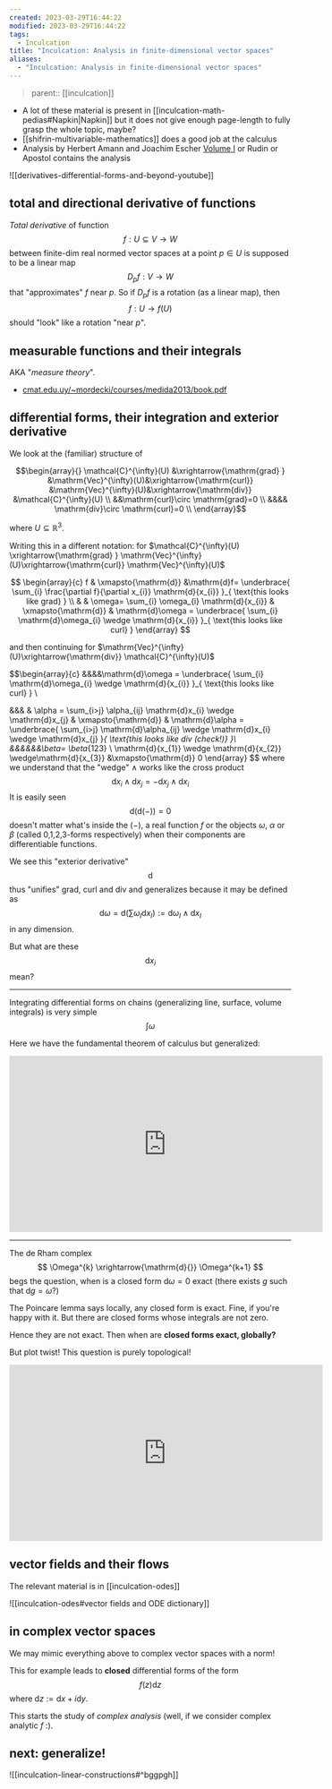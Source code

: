 ```yaml
---
created: 2023-03-29T16:44:22
modified: 2023-03-29T16:44:22
tags:
  - Inculcation
title: "Inculcation: Analysis in finite-dimensional vector spaces"
aliases:
  - "Inculcation: Analysis in finite-dimensional vector spaces"
---
```


> parent:: [[inculcation]]


- A lot of these material is present in [[inculcation-math-pedias#Napkin|Napkin]] but it does not give enough page-length to fully grasp the whole topic, maybe?
- [[shifrin-multivariable-mathematics]] does a good job at the calculus
- Analysis by Herbert Amann and Joachim Escher [Volume I](http://library.lol/main/D52F82501240A7F94F77CCA630B43F6E) or Rudin or Apostol contains the analysis

![[derivatives-differential-forms-and-beyond-youtube]]


## total and directional derivative of functions

*Total derivative* of function $$ f:U \subseteq V\to W $$ between finite-dim real normed vector spaces at a point $p\in U$ is supposed to be a linear map $$D_{p}f:V\to W$$ that "approximates" $f$ near $p$. So if $D_{p}f$ is a rotation (as a linear map), then $$ f: U \to f(U) $$ should "look" like a rotation "near $p$".


## measurable functions and their integrals

AKA "*measure theory*".

- [cmat.edu.uy/~mordecki/courses/medida2013/book.pdf](https://www.cmat.edu.uy/~mordecki/courses/medida2013/book.pdf)


## differential forms, their integration and exterior derivative


We look at the (familiar) structure of

$$\begin{array}{} \mathcal{C}^{\infty}(U) &\xrightarrow{\mathrm{grad} } &\mathrm{Vec}^{\infty}(U)&\xrightarrow{\mathrm{curl}} &\mathrm{Vec}^{\infty}(U)&\xrightarrow{\mathrm{div}} &\mathcal{C}^{\infty}(U)  \\
&&\mathrm{curl}\circ \mathrm{grad}=0  \\
&&&& \mathrm{div}\circ \mathrm{curl}=0  \\
\end{array}$$

where $U \subseteq \mathbb{R}^{3}$.

Writing this in a different notation: for $\mathcal{C}^{\infty}(U) \xrightarrow{\mathrm{grad} } \mathrm{Vec}^{\infty}(U)\xrightarrow{\mathrm{curl}} \mathrm{Vec}^{\infty}(U)$ 

$$ \begin{array}{c} f & \xmapsto{\mathrm{d}} &\mathrm{d}f= \underbrace{ \sum_{i} \frac{\partial f}{\partial x_{i}} \mathrm{d}{x_{i}} }_{ \text{this looks like grad} } \\
& & \omega= \sum_{i} \omega_{i} \mathrm{d}{x_{i}} & \xmapsto{\mathrm{d}} & \mathrm{d}\omega = \underbrace{ \sum_{i} \mathrm{d}\omega_{i} \wedge \mathrm{d}{x_{i}} }_{ \text{this looks like curl} }  \end{array}
$$

and then continuing for $\mathrm{Vec}^{\infty}(U)\xrightarrow{\mathrm{div}} \mathcal{C}^{\infty}(U)$

$$\begin{array}{c} 
&&&&\mathrm{d}\omega = \underbrace{ \sum_{i} \mathrm{d}\omega_{i} \wedge \mathrm{d}{x_{i}} }_{ \text{this looks like curl} } \\

&&& & \alpha = \sum_{i>j} \alpha_{ij} \mathrm{d}x_{i} \wedge \mathrm{d}x_{j} & \xmapsto{\mathrm{d}} & \mathrm{d}\alpha = \underbrace{ \sum_{i>j} \mathrm{d}\alpha_{ij} \wedge \mathrm{d}x_{i} \wedge \mathrm{d}x_{j}  }_{ \text{this looks like div (check!)} }\\
&&&&&&\beta= \beta_{123}  \ \mathrm{d}{x_{1}}  \wedge \mathrm{d}{x_{2}}  \wedge\mathrm{d}{x_{3}} &\xmapsto{\mathrm{d}} 0 \end{array} $$
where we understand that the "wedge" $\wedge$ works like the cross product $$ \mathrm{d}{x_{i}} \wedge \mathrm{d}x_{j} = - \mathrm{d}x_{j} \wedge \mathrm{d}x_{i} $$
It is easily seen $$ \mathrm{d}(\mathrm{d} (-) )=0 $$
doesn't matter what's inside the $(-)$, a real function $f$ or the objects $\omega$, $\alpha$ or $\beta$ (called 0,1,2,3-forms respectively) when their components are differentiable functions.

We see this "exterior derivative" $$\mathrm{d}$$ thus "unifies" grad, curl and div and generalizes because it may be defined as $$\text{d}\omega=\mathrm{d}{\left( \sum\omega_{I} \mathrm{d}{x_{I}} \right)}:= \mathrm{d}{\omega_{I}}\wedge \mathrm{d}{x_{I}}$$
in any dimension.

But what are these $$ \mathrm{d}x_{i} $$
mean?

---

Integrating differential forms on chains (generalizing line, surface, volume integrals) is very simple $$\int \omega $$

Here we have the fundamental theorem of calculus but generalized:


<iframe width="560" height="315" src="https://www.youtube.com/embed/1lGM5DEdMaw?si=NbdykTqGLyJzPNTM" title="YouTube video player" frameborder="0" allow="accelerometer; autoplay; clipboard-write; encrypted-media; gyroscope; picture-in-picture; web-share" allowfullscreen></iframe>

---


 The de Rham complex $$ \Omega^{k} \xrightarrow{\mathrm{d}{}} \Omega^{k+1} $$
begs the question, when is a closed form $\mathrm{d}{\omega}=0$ exact (there exists $g$ such that $\mathrm{d}{g}=\omega$?)

The Poincare lemma says locally, any closed form is exact. Fine, if you're happy with it. But there are closed forms whose integrals are not zero.

Hence they are not exact. Then when are **closed forms exact, globally?**

But plot twist! This question is purely topological!

<iframe width="560" height="315" src="https://www.youtube.com/embed/2ptFnIj71SM?si=pX0YhRJVtog6IZNu" title="YouTube video player" frameborder="0" allow="accelerometer; autoplay; clipboard-write; encrypted-media; gyroscope; picture-in-picture; web-share" allowfullscreen></iframe>


<!--
### things that requires a metric

- Musical isomorphism: converting vector fields to 1-forms
- Hodge duals


### algebraic structures that naturally came up

- Vector space, linear transformations
- Tensor product of vector spaces
- **Algebras of a vector space**: Tensor algebra, symmetric algebra, exterior algebra
- Exact sequences, cohomology
- sheaves


-->

## vector fields and their flows


The relevant material is in [[inculcation-odes]]

![[inculcation-odes#vector fields and ODE dictionary]]



## in complex vector spaces

We may mimic everything above to complex vector spaces with a norm!

This for example leads to **closed** differential forms of the form $$ f(z) \mathrm{d}z $$ where $\mathrm{d}z:= \mathrm{d}x+i \mathrm{d}y$. 

This starts the study of *complex analysis* (well, if we consider complex analytic $f$ :).

## next: generalize!


![[inculcation-linear-constructions#^bggpgh]]